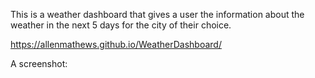 This is a weather dashboard that gives a user the information about the weather in the next 5 days for the city of their choice.

 https://allenmathews.github.io/WeatherDashboard/
 
 A screenshot: 
